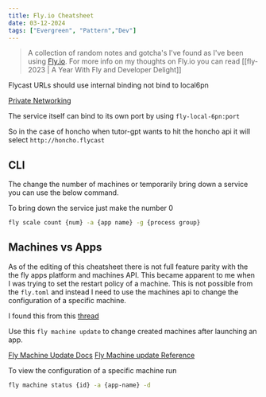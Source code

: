 ```yaml
---
title: Fly.io Cheatsheet
date: 03-12-2024
tags: ["Evergreen", "Pattern","Dev"]
---
```


> A collection of random notes and gotcha's I've found as I've been using
> [Fly.io](https://fly.io/). For more info on my thoughts on Fly.io you can read
> [[fly-2023 | A Year With Fly and Developer Delight]]


Flycast URLs should use internal binding not bind to local6pn

[Private Networking](https://fly.io/docs/reference/private-networking/)

The service itself can bind to its own port by using `fly-local-6pn:port` 

So in the case of honcho when tutor-gpt wants to hit the honcho api it will
select `http://honcho.flycast`

## CLI

The change the number of machines or temporarily bring down a service you can
use the below command. 

To bring down the service just make the number 0

```bash
fly scale count {num} -a {app name} -g {process group}
```

## Machines vs Apps

As of the editing of this cheatsheet there is not full feature parity with the
the fly apps platform and machines API. This became apparent to me when I was
trying to set the restart policy of a machine. This is not possible from the
`fly.toml` and instead I need to use the machines api to change the
configuration of a specific machine. 

I found this from this [thread](https://community.fly.io/t/how-do-i-change-the-restart-policy-for-machines/7341)

Use this `fly machine update` to change created machines after launching an app.

[Fly Machine Update Docs](https://fly.io/docs/machines/flyctl/fly-machine-update/)
[Fly Machine update Reference](https://fly.io/docs/flyctl/machine-update/)


To view the configuration of a specific machine run

```bash
fly machine status {id} -a {app-name} -d
```
